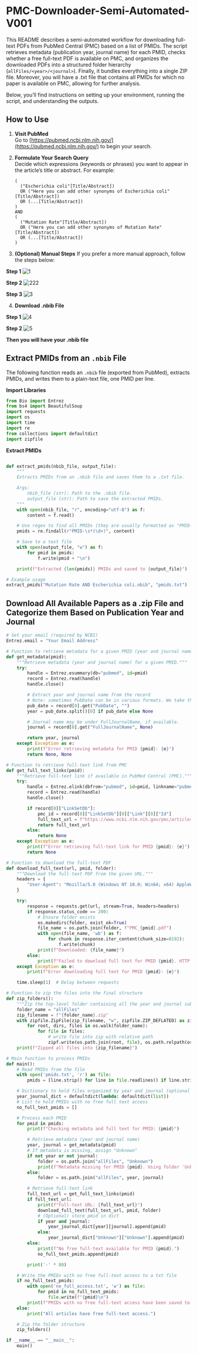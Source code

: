 # PMC-Downloader-Semi-Automated-V001

This README describes a semi-automated workflow for downloading full-text PDFs from PubMed Central (PMC) based on a list of PMIDs. The script retrieves metadata (publication year, journal name) for each PMID, checks whether a free full-text PDF is available on PMC, and organizes the downloaded PDFs into a structured folder hierarchy (`allFiles/<year>/<journal>`). Finally, it bundles everything into a single ZIP file. Moreover, you will have a .txt file that contains all PMIDs for which no paper is available on PMC, allowing for further analysis.

Below, you’ll find instructions on setting up your environment, running the script, and understanding the outputs.

## How to Use

1. **Visit PubMed**  
   Go to [https://pubmed.ncbi.nlm.nih.gov/](https://pubmed.ncbi.nlm.nih.gov/) to begin your search.

2. **Formulate Your Search Query**  
   Decide which expressions (keywords or phrases) you want to appear in the article’s title or abstract. For example:

   ```text
   (
     ("Escherichia coli"[Title/Abstract]) 
     OR ("Here you can add other synonyms of Escherichia coli"[Title/Abstract])
     OR (...[Title/Abstract])
   )
   AND
   (
     ("Mutation Rate"[Title/Abstract])
     OR ("Here you can add other synonyms of Mutation Rate"[Title/Abstract])
     OR (...[Title/Abstract])
   )

3. **(Optional) Manual Steps**
If you prefer a more manual approach, follow the steps below:

**Step 1**
![1](https://github.com/user-attachments/assets/8f29629c-722d-4a67-984a-93c0549c1eb0)

**Step 2**
![222](https://github.com/user-attachments/assets/8ee93f80-f7a5-4640-a2b8-88a1d8155412)

**Step 3**
![3](https://github.com/user-attachments/assets/26a59872-711c-4868-bdc1-70597ff75dd3)

4. **Download .nbib File**  

**Step 1**
![4](https://github.com/user-attachments/assets/bc9c042a-cdf4-4e83-8c97-413287ea6291)

**Step 2**
![5](https://github.com/user-attachments/assets/c4ff0e58-65c2-495e-b8c8-5949b6b4b35f)

**Then you will have your .nbib file**


## Extract PMIDs from an `.nbib` File

The following function reads an `.nbib` file (exported from PubMed), extracts PMIDs, and writes them to a plain-text file, one PMID per line.

**Import Libraries**
```python
from Bio import Entrez
from bs4 import BeautifulSoup
import requests
import os
import time
import re
from collections import defaultdict
import zipfile
```
**Extract PMIDs**

```python

def extract_pmids(nbib_file, output_file):
    """
    Extracts PMIDs from an .nbib file and saves them to a .txt file.

    Args:
        nbib_file (str): Path to the .nbib file.
        output_file (str): Path to save the extracted PMIDs.
    """
    with open(nbib_file, "r", encoding="utf-8") as f:
        content = f.read()

    # Use regex to find all PMIDs (they are usually formatted as "PMID- xxxxxxxx")
    pmids = re.findall(r"PMID-\s*(\d+)", content)

    # Save to a text file
    with open(output_file, "w") as f:
        for pmid in pmids:
            f.write(pmid + "\n")

    print(f"Extracted {len(pmids)} PMIDs and saved to {output_file}")

# Example usage
extract_pmids("Mutation Rate AND Escherichia coli.nbib", "pmids.txt")
```
## Download All Available Papers as a .zip File and Categorize them Based on Publication Year and Journal
```python
# Set your email (required by NCBI)
Entrez.email = "Your Email Address"

# Function to retrieve metadata for a given PMID (year and journal name)
def get_metadata(pmid):
    """Retrieve metadata (year and journal name) for a given PMID."""
    try:
        handle = Entrez.esummary(db="pubmed", id=pmid)
        record = Entrez.read(handle)
        handle.close()

        # Extract year and journal name from the record
        # Note: sometimes PubDate can be in various formats. We take the first token.
        pub_date = record[0].get("PubDate", "")
        year = pub_date.split()[0] if pub_date else None

        # Journal name may be under FullJournalName, if available.
        journal = record[0].get("FullJournalName", None)

        return year, journal
    except Exception as e:
        print(f"Error retrieving metadata for PMID {pmid}: {e}")
        return None, None

# Function to retrieve full-text link from PMC
def get_full_text_links(pmid):
    """Retrieve full-text link if available in PubMed Central (PMC)."""
    try:
        handle = Entrez.elink(dbfrom="pubmed", id=pmid, linkname="pubmed_pmc")
        record = Entrez.read(handle)
        handle.close()

        if record[0]["LinkSetDb"]:
            pmc_id = record[0]["LinkSetDb"][0]["Link"][0]["Id"]
            full_text_url = f"https://www.ncbi.nlm.nih.gov/pmc/articles/PMC{pmc_id}/pdf/"
            return full_text_url
        else:
            return None
    except Exception as e:
        print(f"Error retrieving full-text link for PMID {pmid}: {e}")
        return None

# Function to download the full-text PDF
def download_full_text(url, pmid, folder):
    """Download the full-text PDF from the given URL."""
    headers = {
        "User-Agent": "Mozilla/5.0 (Windows NT 10.0; Win64; x64) AppleWebKit/537.36 (KHTML, like Gecko) Chrome/91.0.4472.124 Safari/537.36"
    }

    try:
        response = requests.get(url, stream=True, headers=headers)
        if response.status_code == 200:
            # Ensure folder exists
            os.makedirs(folder, exist_ok=True)
            file_name = os.path.join(folder, f"PMC_{pmid}.pdf")
            with open(file_name, 'wb') as f:
                for chunk in response.iter_content(chunk_size=8192):
                    f.write(chunk)
            print(f"Downloaded: {file_name}")
        else:
            print(f"Failed to download full text for PMID {pmid}. HTTP Status: {response.status_code}")
    except Exception as e:
        print(f"Error downloading full text for PMID {pmid}: {e}")

    time.sleep(1)  # Delay between requests

# Function to zip the files into the final structure
def zip_folders():
    """Zip the top-level folder containing all the year and journal subfolders."""
    folder_name = "allFiles"
    zip_filename = f"{folder_name}.zip"
    with zipfile.ZipFile(zip_filename, "w", zipfile.ZIP_DEFLATED) as zipf:
        for root, dirs, files in os.walk(folder_name):
            for file in files:
                # write file into zip with relative path
                zipf.write(os.path.join(root, file), os.path.relpath(os.path.join(root, file), folder_name))
    print(f"Zipped all files into {zip_filename}")

# Main function to process PMIDs
def main():
    # Read PMIDs from the file
    with open('pmids.txt', 'r') as file:
        pmids = [line.strip() for line in file.readlines() if line.strip()]

    # Dictionary to hold files organized by year and journal (optional use)
    year_journal_dict = defaultdict(lambda: defaultdict(list))
    # List to hold PMIDs with no free full text access
    no_full_text_pmids = []

    # Process each PMID
    for pmid in pmids:
        print(f"Checking metadata and full text for PMID: {pmid}")

        # Retrieve metadata (year and journal name)
        year, journal = get_metadata(pmid)
        # If metadata is missing, assign "Unknown"
        if not year or not journal:
            folder = os.path.join("allFiles", "Unknown")
            print(f"Metadata missing for PMID {pmid}. Using folder 'Unknown'.")
        else:
            folder = os.path.join("allFiles", year, journal)

        # Retrieve full-text link
        full_text_url = get_full_text_links(pmid)
        if full_text_url:
            print(f"Full-text URL: {full_text_url}")
            download_full_text(full_text_url, pmid, folder)
            # (Optional) store pmid in dict
            if year and journal:
                year_journal_dict[year][journal].append(pmid)
            else:
                year_journal_dict["Unknown"]["Unknown"].append(pmid)
        else:
            print(f"No free full-text available for PMID {pmid}.")
            no_full_text_pmids.append(pmid)

        print('-' * 80)

    # Write the PMIDs with no free full-text access to a txt file
    if no_full_text_pmids:
        with open('no_full_access.txt', 'w') as file:
            for pmid in no_full_text_pmids:
                file.write(f"{pmid}\n")
        print(f"PMIDs with no free full-text access have been saved to 'no_full_access.txt'")
    else:
        print("All articles have free full-text access.")

    # Zip the folder structure
    zip_folders()

if __name__ == "__main__":
    main()


